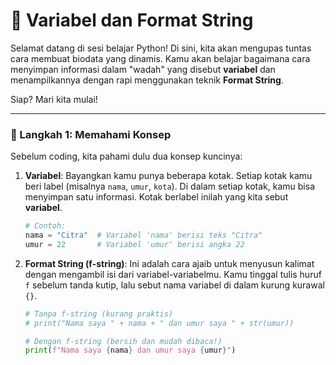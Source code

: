 # 🚀 Variabel dan Format String

Selamat datang di sesi belajar Python! Di sini, kita akan mengupas tuntas cara membuat biodata yang dinamis. Kamu akan belajar bagaimana cara menyimpan informasi dalam "wadah" yang disebut **variabel** dan menampilkannya dengan rapi menggunakan teknik **Format String**.

Siap? Mari kita mulai!

---

### 🤔 Langkah 1: Memahami Konsep

Sebelum coding, kita pahami dulu dua konsep kuncinya:

1.  **Variabel**: Bayangkan kamu punya beberapa kotak. Setiap kotak kamu beri label (misalnya `nama`, `umur`, `kota`). Di dalam setiap kotak, kamu bisa menyimpan satu informasi. Kotak berlabel inilah yang kita sebut **variabel**.

    ```python
    # Contoh:
    nama = "Citra"  # Variabel 'nama' berisi teks "Citra"
    umur = 22       # Variabel 'umur' berisi angka 22
    ```

2.  **Format String (f-string)**: Ini adalah cara ajaib untuk menyusun kalimat dengan mengambil isi dari variabel-variabelmu. Kamu tinggal tulis huruf `f` sebelum tanda kutip, lalu sebut nama variabel di dalam kurung kurawal `{}`.

    ```python
    # Tanpa f-string (kurang praktis)
    # print("Nama saya " + nama + " dan umur saya " + str(umur))

    # Dengan f-string (bersih dan mudah dibaca!)
    print(f"Nama saya {nama} dan umur saya {umur}")
    ```
